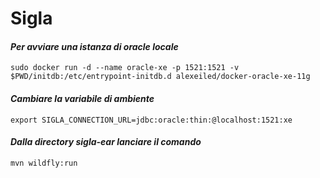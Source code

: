Sigla
===
#### _Per avviare una istanza di oracle locale_ 
```
sudo docker run -d --name oracle-xe -p 1521:1521 -v $PWD/initdb:/etc/entrypoint-initdb.d alexeiled/docker-oracle-xe-11g
```
#### _Cambiare la variabile di ambiente_
```
export SIGLA_CONNECTION_URL=jdbc:oracle:thin:@localhost:1521:xe
```
#### _Dalla directory sigla-ear lanciare il comando_
```
mvn wildfly:run
```